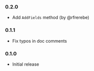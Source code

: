 ### 0.2.0

* Add `AddFields` method (by @rfrerebe)

### 0.1.1

* Fix typos in doc comments

### 0.1.0

* Initial release
